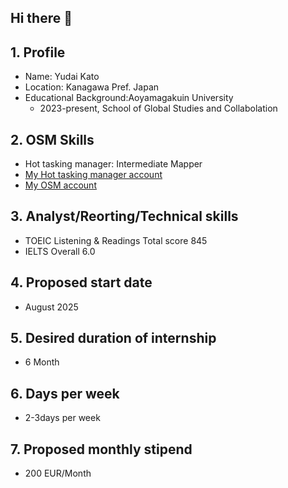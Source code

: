 ## Hi there 👋

<!--
**yudai1206/yudai1206** is a ✨ _special_ ✨ repository because its `README.md` (this file) appears on your GitHub profile.

Here are some ideas to get you started:

- 🔭 I’m currently working on ...
- 🌱 I’m currently learning ...
- 👯 I’m looking to collaborate on ...
- 🤔 I’m looking for help with ...
- 💬 Ask me about ...
- 📫 How to reach me: ...
- 😄 Pronouns: ...
- ⚡ Fun fact: ...
-->
## 1. Profile
* Name: Yudai Kato
* Location: Kanagawa Pref. Japan
* Educational Background:Aoyamagakuin University
  * 2023-present, School of Global Studies and Collabolation

## 2. OSM Skills
* Hot tasking manager: Intermediate Mapper
 * [My Hot tasking manager account](https://tasks.hotosm.org/users/yudai1206)
 * [My OSM account](https://www.openstreetmap.org/user/yudai1206)

## 3. Analyst/Reorting/Technical skills
* TOEIC Listening & Readings Total score 845
* IELTS Overall 6.0

## 4. Proposed start date 
* August 2025

## 5. Desired duration of internship
* 6 Month

## 6. Days per week
* 2-3days per week

## 7. Proposed monthly stipend
* 200 EUR/Month

